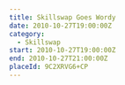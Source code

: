 ```yaml
---
title: Skillswap Goes Wordy
date: 2010-10-27T19:00:00Z
category:
  - Skillswap
start: 2010-10-27T19:00:00Z
end: 2010-10-27T21:00:00Z
placeId: 9C2XRVG6+CP
---
```

